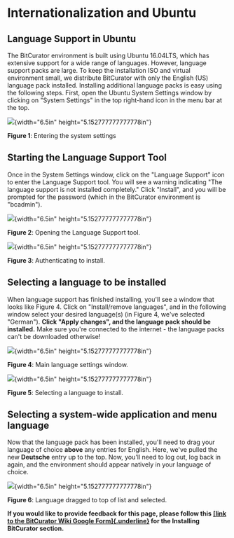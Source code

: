 # **Internationalization and Ubuntu**

## **Language Support in Ubuntu**

The BitCurator environment is built using Ubuntu 16.04LTS, which has
extensive support for a wide range of languages. However, language
support packs are large. To keep the installation ISO and virtual
environment small, we distribute BitCurator with only the English (US)
language pack installed. Installing additional language packs is easy
using the following steps. First, open the Ubuntu System Settings window
by clicking on \"System Settings\" in the top right-hand icon in the
menu bar at the top.

![](./media/image2.png){width="6.5in" height="5.152777777777778in"}

**Figure 1**: Entering the system settings

##  

## **Starting the Language Support Tool**

Once in the System Settings window, click on the \"Language Support\"
icon to enter the Language Support tool. You will see a warning
indicating \"The language support is not installed completely.\" Click
\"Install\", and you will be prompted for the password (which in the
BitCurator environment is \"bcadmin\").

![](./media/image6.png){width="6.5in" height="5.152777777777778in"}

**Figure 2**: Opening the Language Support tool.

![](./media/image5.png){width="6.5in" height="5.152777777777778in"}

**Figure 3**: Authenticating to install.

## **Selecting a language to be installed**

When language support has finished installing, you\'ll see a window that
looks like Figure 4. Click on \"Install/remove languages\", and in the
following window select your desired language(s) (in Figure 4, we\'ve
selected \"German\"). **Click \"Apply changes\", and the language pack
should be installed.** Make sure you\'re connected to the internet - the
language packs can\'t be downloaded otherwise!

![](./media/image3.png){width="6.5in" height="5.152777777777778in"}

**Figure 4**: Main language settings window.

![](./media/image4.png){width="6.5in" height="5.152777777777778in"}

**Figure 5**: Selecting a language to install.

## **Selecting a system-wide application and menu language**

Now that the language pack has been installed, you\'ll need to drag your
language of choice **above** any entries for English. Here, we\'ve
pulled the new **Deutsche** entry up to the top. Now, you\'ll need to
log out, log back in again, and the environment should appear natively
in your language of choice.

![](./media/image1.png){width="6.5in" height="5.152777777777778in"}

**Figure 6**: Language dragged to top of list and selected.

**If you would like to provide feedback for this page, please follow
this** **[[link to the BitCurator Wiki Google
Form]{.underline}](https://docs.google.com/forms/d/e/1FAIpQLSeW9_Ri9tzXzisgBzQ26o4Ea4moDYmcKZ_f1qd9s4Ju17Yf_w/viewform?usp=sf_link)
for the Installing BitCurator section.**
